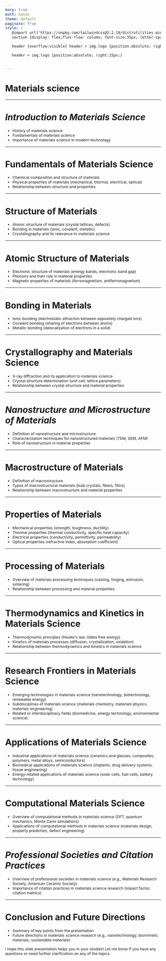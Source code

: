 ```yaml
---
marp: true
math: katex
theme: default
paginate: True
style: |
   @import url('https://unpkg.com/tailwindcss@2.2.19/dist/utilities.min.css');
   section {display: flex;flex-flow: column; font-size:35px; letter-spacing:1.4px;}

   header {overflow:visible} header > img.logo {position:absolute; right:15px;}

   header > img.logo {position:absolute; right:15px;}


---
```

<!-- backgroundColor: white -->
<!-- _class: lead -->

 # Materials science

---
<style scoped>p,li {font-size:0.88em}</style>

 # _Introduction to Materials Science_
- History of materials science
- Fundamentals of materials science
- Importance of materials science in modern technology


---
<style scoped>p,li {font-size:0.88em}</style>

 # Fundamentals of Materials Science

- Chemical composition and structure of materials
- Physical properties of materials (mechanical, thermal, electrical, optical)
- Relationship between structure and properties

---
<style scoped>p,li {font-size:0.88em}</style>

 # Structure of Materials
- Atomic structure of materials (crystal lattices, defects)
- Bonding in materials (ionic, covalent, metallic)
- Crystallography and its relevance to materials science


---
<style scoped>p,li {font-size:0.88em}</style>

 # Atomic Structure of Materials
- Electronic structure of materials (energy bands, electronic band gap)
- Phonons and their role in material properties
- Magnetic properties of materials (ferromagnetism, antiferromagnetism)


---
<style scoped>p,li {font-size:0.88em}</style>

 # **Bonding in Materials**
- Ionic bonding (electrostatic attraction between oppositely charged ions)
- Covalent bonding (sharing of electrons between atoms)
- Metallic bonding (delocalization of electrons in a solid)


---
<style scoped>p,li {font-size:0.88em}</style>

 # Crystallography and Materials Science
- X-ray diffraction and its application to materials science
- Crystal structure determination (unit cell, lattice parameters)
- Relationship between crystal structure and material properties


---
<style scoped>p,li {font-size:0.88em}</style>

 # _Nanostructure and Microstructure of Materials_
- Definition of nanostructure and microstructure
- Characterization techniques for nanostructured materials (TEM, SEM, AFM)
- Role of nanostructure in material properties


---
<style scoped>p,li {font-size:0.88em}</style>

 # **Macrostructure of Materials**

- Definition of macrostructure
- Types of macrostructural materials (bulk crystals, fibers, films)
- Relationship between macrostructure and material properties

---
<style scoped>p,li {font-size:0.84em}</style>

 # Properties of Materials

- Mechanical properties (strength, toughness, ductility)
- Thermal properties (thermal conductivity, specific heat capacity)
- Electrical properties (conductivity, permittivity, permeability)
- Optical properties (refractive index, absorption coefficient)

---
<style scoped>p,li {font-size:0.92em}</style>

 # Processing of Materials
- Overview of materials processing techniques (casting, forging, extrusion, sintering)
- Relationship between processing and material properties


---
<style scoped>p,li {font-size:0.88em}</style>

 # Thermodynamics and Kinetics in Materials Science

- Thermodynamic principles (Hooke's law, Gibbs free energy)
- Kinetics of materials processes (diffusion, crystallization, oxidation)
- Relationship between thermodynamics and kinetics in materials science

---
<style scoped>p,li {font-size:0.88em}</style>

 # Research Frontiers in Materials Science
- Emerging technologies in materials science (nanotechnology, biotechnology, renewable energy)
- Subdisciplines of materials science (materials chemistry, materials physics, materials engineering)
- Related or interdisciplinary fields (biomedicine, energy technology, environmental science)


---
<style scoped>p,li {font-size:0.88em}</style>

 # **Applications of Materials Science**
- Industrial applications of materials science (ceramics and glasses, composites, polymers, metal alloys, semiconductors)
- Biomedical applications of materials science (implants, drug delivery systems, tissue engineering)
- Energy-related applications of materials science (solar cells, fuel cells, battery technology)


---
<style scoped>p,li {font-size:0.92em}</style>

 # Computational Materials Science
- Overview of computational methods in materials science (DFT, quantum mechanics, Monte Carlo simulations)
- Applications of computational methods in materials science (materials design, property prediction, defect engineering)


---
<style scoped>p,li {font-size:0.92em}</style>

 # _Professional Societies and Citation Practices_
- Overview of professional societies in materials science (e.g., Materials Research Society, American Ceramic Society)
- Importance of citation practices in materials science research (impact factor, citation metrics)


---
<style scoped>p,li {font-size:0.88em}</style>

 # **Conclusion and Future Directions**
- Summary of key points from the presentation
- Future directions in materials science research (e.g., nanotechnology, biomimetic materials, sustainable materials)

I hope this slide presentation helps you in your studies! Let me know if you have any questions or need further clarification on any of the topics.
